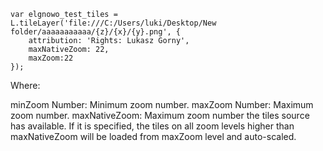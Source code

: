 
    var elgnowo_test_tiles = L.tileLayer('file:///C:/Users/luki/Desktop/New folder/aaaaaaaaaaa/{z}/{x}/{y}.png', {
	    attribution: 'Rights: Lukasz Gorny',
        maxNativeZoom: 22,
        maxZoom:22
    });

Where:
    
minZoom Number:  Minimum zoom number.
maxZoom Number:  Maximum zoom number.
maxNativeZoom:   Maximum zoom number the tiles source has available. If it is specified, the tiles on all zoom levels higher than maxNativeZoom will be loaded from maxZoom level and auto-scaled.
